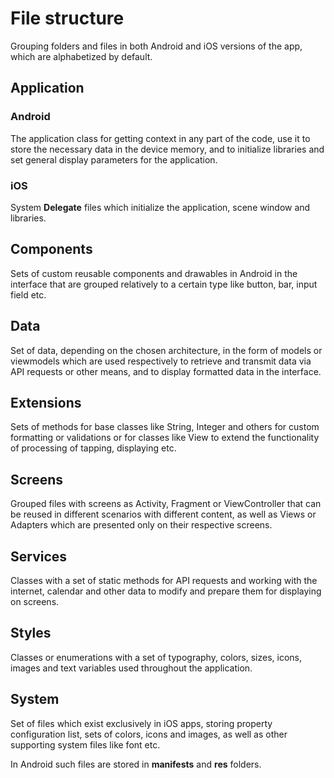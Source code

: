 # File structure

Grouping folders and files in both Android and iOS versions of the app, which are alphabetized by default.

## Application

### Android

The application class for getting context in any part of the code, use it to store the necessary data in the device memory, and to initialize libraries and set general display parameters for the application.

### iOS

System **Delegate** files which initialize the application, scene window and libraries.


## Components

Sets of custom reusable components and drawables in Android in the interface that are grouped relatively to a certain type like button, bar, input field etc.


## Data

Set of data, depending on the chosen architecture, in the form of models or viewmodels which are used respectively to retrieve and transmit data via API requests or other means, and to display formatted data in the interface.


## Extensions

Sets of methods for base classes like String, Integer and others for custom formatting or validations or for classes like View to extend the functionality of processing of tapping, displaying etc.


## Screens

Grouped files with screens as Activity, Fragment or ViewController that can be reused in different scenarios with different content, as well as Views or Adapters which are presented only on their respective screens.


## Services

Classes with a set of static methods for API requests and working with the internet, calendar and other data to modify and prepare them for displaying on screens.


## Styles

Classes or enumerations with a set of typography, colors, sizes, icons, images and text variables used throughout the application.


## System

Set of files which exist exclusively in iOS apps, storing property configuration list, sets of colors, icons and images, as well as other supporting system files like font etc.

In Android such files are stored in **manifests** and **res** folders.